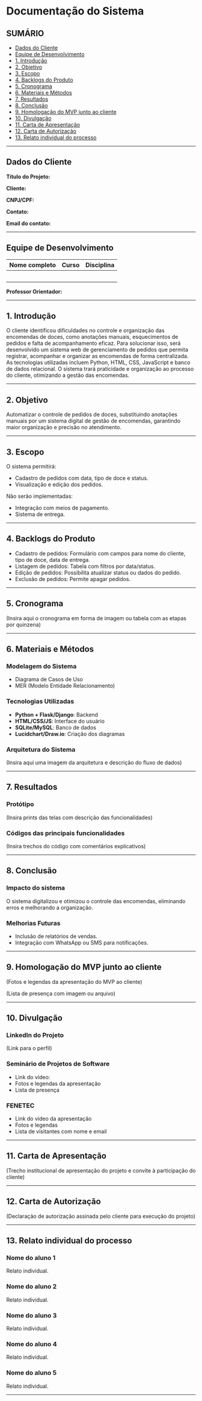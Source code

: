 # Documentação do Sistema

## SUMÁRIO
- [Dados do Cliente](#dados-do-cliente)
- [Equipe de Desenvolvimento](#equipe-de-desenvolvimento)
- [1. Introdução](#1-introdução)
- [2. Objetivo](#2-objetivo)
- [3. Escopo](#3-escopo)
- [4. Backlogs do Produto](#4-backlogs-do-produto)
- [5. Cronograma](#5-cronograma)
- [6. Materiais e Métodos](#6-materiais-e-métodos)
- [7. Resultados](#7-resultados)
- [8. Conclusão](#8-conclusão)
- [9. Homologação do MVP junto ao cliente](#9-homologação-do-mvp-junto-ao-cliente)
- [10. Divulgação](#10-divulgação)
- [11. Carta de Apresentação](#11-carta-de-apresentação)
- [12. Carta de Autorização](#12-carta-de-autorização)
- [13. Relato individual do processo](#13-relato-individual-do-processo)

---

## Dados do Cliente

**Título do Projeto:** 

**Cliente:** 

**CNPJ/CPF:** 

**Contato:** 

**Email do contato:** 

---

## Equipe de Desenvolvimento

| Nome completo       | Curso              | Disciplina                 |
|---------------------|--------------------|----------------------------|
|                     |                    |                            |
|                     |                    |                            |
|                     |                    |                            |
|                     |                    |                            |
|                     |                    |                            |

**Professor Orientador:** 

---

## 1. Introdução

O cliente identificou dificuldades no controle e organização das encomendas de doces, como anotações manuais, esquecimentos de pedidos e falta de acompanhamento eficaz. Para solucionar isso, será desenvolvido um sistema web de gerenciamento de pedidos que permita registrar, acompanhar e organizar as encomendas de forma centralizada. As tecnologias utilizadas incluem Python, HTML, CSS, JavaScript e banco de dados relacional. O sistema trará praticidade e organização ao processo do cliente, otimizando a gestão das encomendas.

---

## 2. Objetivo

Automatizar o controle de pedidos de doces, substituindo anotações manuais por um sistema digital de gestão de encomendas, garantindo maior organização e precisão no atendimento.

---

## 3. Escopo

O sistema permitirá:
- Cadastro de pedidos com data, tipo de doce e status.
- Visualização e edição dos pedidos.

Não serão implementadas:
- Integração com meios de pagamento.
- Sistema de entrega.

---

## 4. Backlogs do Produto

- Cadastro de pedidos: Formulário com campos para nome do cliente, tipo de doce, data de entrega.
- Listagem de pedidos: Tabela com filtros por data/status.
- Edição de pedidos: Possibilita atualizar status ou dados do pedido.
- Exclusão de pedidos: Permite apagar pedidos.

---

## 5. Cronograma

(Insira aqui o cronograma em forma de imagem ou tabela com as etapas por quinzena)

---

## 6. Materiais e Métodos

### Modelagem do Sistema
- Diagrama de Casos de Uso
- MER (Modelo Entidade Relacionamento)

### Tecnologias Utilizadas
- **Python + Flask/Django**: Backend
- **HTML/CSS/JS**: Interface do usuário
- **SQLite/MySQL**: Banco de dados
- **Lucidchart/Draw.io**: Criação dos diagramas

### Arquitetura do Sistema
(Insira aqui uma imagem da arquitetura e descrição do fluxo de dados)

---

## 7. Resultados

### Protótipo
(Insira prints das telas com descrição das funcionalidades)

### Códigos das principais funcionalidades
(Insira trechos do código com comentários explicativos)

---

## 8. Conclusão

### Impacto do sistema
O sistema digitalizou e otimizou o controle das encomendas, eliminando erros e melhorando a organização.

### Melhorias Futuras
- Inclusão de relatórios de vendas.
- Integração com WhatsApp ou SMS para notificações.

---

## 9. Homologação do MVP junto ao cliente

(Fotos e legendas da apresentação do MVP ao cliente)

(Lista de presença com imagem ou arquivo)

---

## 10. Divulgação

### LinkedIn do Projeto
(Link para o perfil)

### Seminário de Projetos de Software
- Link do vídeo: 
- Fotos e legendas da apresentação
- Lista de presença

### FENETEC
- Link do vídeo da apresentação
- Fotos e legendas
- Lista de visitantes com nome e email

---

## 11. Carta de Apresentação

(Trecho institucional de apresentação do projeto e convite à participação do cliente)

---

## 12. Carta de Autorização

(Declaração de autorização assinada pelo cliente para execução do projeto)

---

## 13. Relato individual do processo

### Nome do aluno 1
Relato individual.

### Nome do aluno 2
Relato individual.

### Nome do aluno 3
Relato individual.

### Nome do aluno 4
Relato individual.

### Nome do aluno 5
Relato individual.

---
